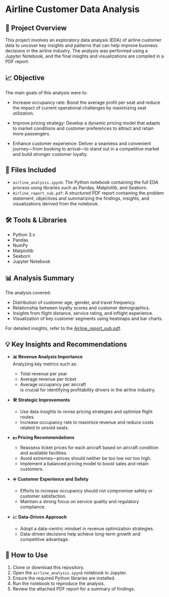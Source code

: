# Airline Customer Data Analysis

## 📂 Project Overview

This project involves an exploratory data analysis (EDA) of airline customer data to uncover key insights and patterns that can help improve business decisions in the airline industry. The analysis was performed using a Jupyter Notebook, and the final insights and visualizations are compiled in a PDF report.

## 📈 Objective

The main goals of this analysis were to:
- Increase occupancy rate: Boost the average profit per seat and reduce the impact of current operational challenges by maximizing seat utilization.

- Improve pricing strategy: Develop a dynamic pricing model that adapts to market conditions and customer preferences to attract and retain more passengers.

- Enhance customer experience: Deliver a seamless and convenient journey—from booking to arrival—to stand out in a competitive market and build stronger customer loyalty.

## 📁 Files Included

- `airline_analysis.ipynb`: The Python notebook containing the full EDA process using libraries such as Pandas, Matplotlib, and Seaborn.
- `Airline_report_sub.pdf`: A structured PDF report containing the problem statement, objectives and summarizing the findings, insights, and visualizations derived from the notebook.

## 🛠️ Tools & Libraries

- Python 3.x
- Pandas
- NumPy
- Matplotlib
- Seaborn
- Jupyter Notebook

## 📊 Analysis Summary

The analysis covered:
- Distribution of customer age, gender, and travel frequency.
- Relationship between loyalty scores and customer demographics.
- Insights from flight distance, service rating, and inflight experience.
- Visualization of key customer segments using heatmaps and bar charts.

For detailed insights, refer to the [Airline_report_sub.pdf](./Airline_report_sub.pdf).

## 💡 Key Insights and Recommendations

- **📊 Revenue Analysis Importance**  
  Analyzing key metrics such as:
  - Total revenue per year  
  - Average revenue per ticket  
  - Average occupancy per aircraft  
  is crucial for identifying profitability drivers in the airline industry.

- **🛠️ Strategic Improvements**  
  - Use data insights to revise pricing strategies and optimize flight routes.  
  - Increase occupancy rate to maximize revenue and reduce costs related to unsold seats.

- **💵 Pricing Recommendations**  
  - Reassess ticket prices for each aircraft based on aircraft condition and available facilities.  
  - Avoid extremes—prices should neither be too low nor too high.  
  - Implement a balanced pricing model to boost sales and retain customers.

- **✈️ Customer Experience and Safety**  
  - Efforts to increase occupancy should not compromise safety or customer satisfaction.  
  - Maintain a strong focus on service quality and regulatory compliance.

- **📈 Data-Driven Approach**  
  - Adopt a data-centric mindset in revenue optimization strategies.  
  - Data-driven decisions help achieve long-term growth and competitive advantage.


## 📌 How to Use

1. Clone or download this repository.
2. Open the `airline_analysis.ipynb` notebook in Jupyter.
3. Ensure the required Python libraries are installed.
4. Run the notebook to reproduce the analysis.
5. Review the attached PDF report for a summary of findings.


